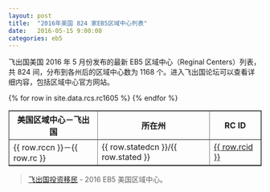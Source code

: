 ```yaml
---
layout: post
title:  "2016年美国 824 家EB5区域中心列表"
date:   2016-05-15 9:00:00
categories: eb5
---
```


飞出国美国 2016 年 5 月份发布的最新 EB5 区域中心（Reginal Centers）列表，共 824 间，分布到各州后的区域中心数为 1168 个。进入飞出国论坛可以查看详细内容，包括区域中心官方网站。
<!-- rccn,rc,statecn,state,rcid,topicid -->

<table border = "1" cellpadding="1" cellspacing="0">
  <tr>
    <th>美国区域中心－飞出国</th>
    <th>所在州</th>
    <th>RC ID</th>
  </tr>
{% for row in site.data.rcs.rc1605 %}
<tr>
<td> {{ row.rccn }}－{{ row.rc }} </td>
<td> {{ row.statedcn }}/{{ row.stated }} </td>
<td> <a href="http://bbs.fcgvisa.com/t/topic/{{ row.topicid }}" target="_blank">{{ row.rcid }}</a> </td>
</tr>
{% endfor %}
</table>

> [飞出国投资移民](http://www.flyabroad.biz/) - 2016 EB5 美国区域中心。
